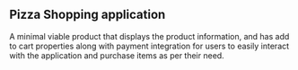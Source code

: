 ## Pizza Shopping application
A minimal viable product that displays the product information, and has add to cart properties along with payment integration for users to easily interact with the application and purchase items as per their need.
